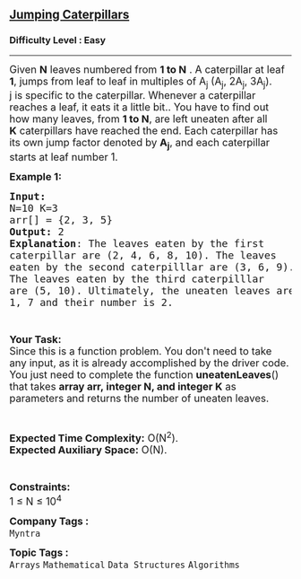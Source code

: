 <h2><a href="https://www.geeksforgeeks.org/problems/jumping-caterpillars4412/1">Jumping Caterpillars</a></h2><h3>Difficulty Level : Easy</h3><hr><div class="problems_problem_content__Xm_eO"><p><span style="font-size:18px">Given <strong>N</strong> leaves numbered from <strong>1 to N</strong> . A caterpillar at leaf <strong>1</strong>, jumps from leaf to leaf in multiples of A<sub>j</sub> (A<sub>j</sub>, 2A<sub>j</sub>, 3A<sub>j</sub>).<br>
j is specific to the caterpillar. Whenever a caterpillar reaches a leaf, it eats it a little bit.. You have to find out how many leaves, from <strong>1 to N</strong>, are left uneaten after all<strong> K</strong>&nbsp;caterpillars have reached the end. Each caterpillar has its own jump factor denoted by <strong>A<sub>j</sub></strong>, and each caterpillar starts at leaf number 1. </span></p>

<p><span style="font-size:18px"><strong>Example 1:</strong></span></p>

<pre><span style="font-size:18px"><strong>Input:
</strong>N=10 K=3
arr[] = {2, 3, 5} 
<strong>Output:</strong> 2
<strong>Explanation</strong>: The leaves eaten by the first 
caterpillar are (2, 4, 6, 8, 10). The leaves 
eaten by the second caterpilllar are (3, 6, 9).
The leaves eaten by the third caterpilllar 
are (5, 10). Ultimately, the uneaten leaves are 
1, 7 and their number is 2.</span></pre>

<p>&nbsp;</p>

<p><span style="font-size:18px"><strong>Your Task:</strong><br>
Since this is a function problem. You don't need to take any input, as it is already accomplished by the driver code. You just need to complete the function <strong>uneatenLeaves</strong>() that takes <strong>array arr,&nbsp;integer N, and&nbsp;integer K</strong>&nbsp;as parameters and returns the number of uneaten leaves.</span></p>

<p>&nbsp;</p>

<p><span style="font-size:18px"><strong>Expected Time Complexity:</strong> O(N<sup>2</sup>).<br>
<strong>Expected Auxiliary Space:</strong> O(N).</span></p>

<p>&nbsp;</p>

<p><span style="font-size:18px"><strong>Constraints:</strong><br>
1 ≤ N ≤ 10<sup>4</sup></span></p>
</div><p><span style=font-size:18px><strong>Company Tags : </strong><br><code>Myntra</code>&nbsp;<br><p><span style=font-size:18px><strong>Topic Tags : </strong><br><code>Arrays</code>&nbsp;<code>Mathematical</code>&nbsp;<code>Data Structures</code>&nbsp;<code>Algorithms</code>&nbsp;